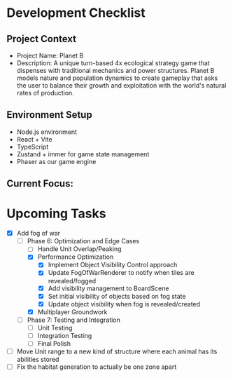 # Development Checklist

## Project Context
- Project Name: Planet B
- Description: A unique turn-based 4x ecological strategy game that dispenses with traditional mechanics and power structures. Planet B models nature and population dynamics to create gameplay that asks the user to balance their growth and exploitation with the world's natural rates of production. 

## Environment Setup
- Node.js environment
- React + Vite
- TypeScript
- Zustand + immer for game state management
- Phaser as our game engine

## Current Focus:

# Upcoming Tasks

- [x] Add fog of war
  - [ ] Phase 6: Optimization and Edge Cases
    - [ ] Handle Unit Overlap/Peaking
    - [x] Performance Optimization
      - [x] Implement Object Visibility Control approach
      - [x] Update FogOfWarRenderer to notify when tiles are revealed/fogged
      - [x] Add visibility management to BoardScene
      - [x] Set initial visibility of objects based on fog state
      - [x] Update object visibility when fog is revealed/created
    - [x] Multiplayer Groundwork
  - [ ] Phase 7: Testing and Integration
    - [ ] Unit Testing
    - [ ] Integration Testing
    - [ ] Final Polish
    
- [ ] Move Unit range to a new kind of structure where each animal has its abilities stored
- [ ] Fix the habitat generation to actually be one zone apart

